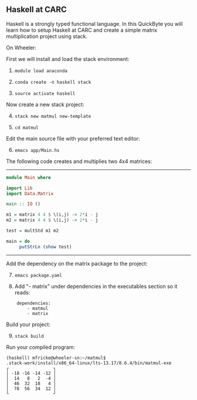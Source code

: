 ## Haskell at CARC

Haskell is a strongly typed functional language. In this QuickByte you will learn how to setup Haskell at CARC and create a simple matrix multiplication project using stack.

On Wheeler:

First we will install and load the stack environment:

1) `module load anaconda`

2) `conda create -n haskell stack`

3) `source activate haskell`

Now create a new stack project:

4) `stack new matmul new-template`

5) `cd matmul`

Edit the main source file with your preferred text editor:

6) `emacs app/Main.hs`

The following code creates and multiplies two 4x4 matrices:


--------------------------
``` haskell
module Main where

import Lib
import Data.Matrix

main :: IO ()

m1 = matrix 4 4 $ \(i,j) -> 2*i - j
m2 = matrix 4 4 $ \(i,j) -> 2*i - j

test = multStd m1 m2

main = do
     putStrLn (show test)
```
--------------------------


Add the dependency on the matrix package to the project:

7) `emacs package.yaml`

8) Add "- matrix" under dependencies in the executables section so it reads:

```	
	dependencies:		
		- matmul
		- matrix
```

Build your project:

9) `stack build`

Run your compiled program:

```
(haskell) mfricke@wheeler-sn:~/matmul$
.stack-work/install/x86_64-linux/lts-13.17/8.6.4/bin/matmul-exe
┌                 ┐
│ -18 -16 -14 -12 │
│  14   8   2  -4 │
│  46  32  18   4 │
│  78  56  34  12 │
└                 ┘
```
